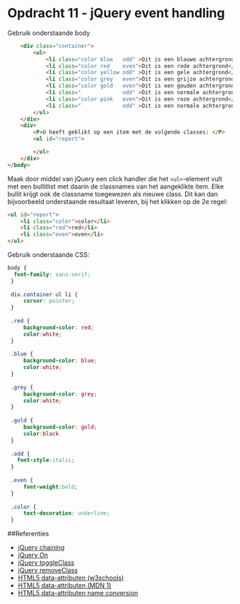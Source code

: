 # Opdracht 11 - jQuery event handling
Gebruik onderstaande body
```html
    <div class="container">
        <ul>
            <li class="color blue   odd" >Dit is een blauwe achtergrond</li>
            <li class="color red    even">Dit is een rode achtergrond</li>
            <li class="color yellow odd" >Dit is een gele achtergrond</li>
            <li class="color grey   even">Dit is een grijze achtergrond</li>
            <li class="color gold   even">Dit is een gouden achtergrond</li>
            <li class="             odd" >Dit is een normale achtergrond</li>
            <li class="color pink   even">Dit is een roze achtergrond</li>
            <li class="             odd" >Dit is een normale achtergrond</li>
        </ul>
    </div>
    <div>
        <P>U heeft geklikt op een item met de volgende classes: </P>
        <ul id="report">

        </ul>
    </div>
</body>
```

Maak door middel van jQuery een click handler die het `<ul>`-element vult met een bullitlist met daarin de 
classnames van het aangeklikte item. Elke bullit krijgt ook de classname toegewezen als nieuwe class. 
Dit kan dan bijvoorbeeld onderstaande resultaat leveren, bij het klikken op de 2e regel:

```html
<ul id="report">
    <li class="color">color</li>
    <li class="red">red</li>
    <li class="even">even</li>
</ul>
```
Gebruik onderstaande CSS:
```css
body {
  font-family: sans-serif;
 }
 
 div.container ul li {
     cursor: pointer;
 }
 
 .red {
     background-color: red;
     color:white;
 }
 
 .blue {
     background-color: blue;
     color:white;
 }
 
 .grey {
     background-color: grey;
     color:white;
 }
 
 .gold {
     background-color: gold;
     color:black
 }
 
 .odd {
   font-style:italic;
 }
 
 .even {
     font-weight:bold;
 }
 
 .color {
     text-decoration: underline;
 }
```

##Referenties
  * [jQuery chaining](https://www.w3schools.com/jquery/jquery_chaining.asp)
  * [jQuery On](http://api.jquery.com/on/)
  * [jQuery toggleClass](https://api.jquery.com/toggleClass/#toggleClass-className)
  * [jQuery removeClass](https://api.jquery.com/removeClass/#removeClass-className)
  * [HTML5 data-attributen (w3schools)](https://www.w3schools.com/tags/att_global_data.asp)
  * [HTML5 data-attributen (MDN 1)](https://developer.mozilla.org/en-US/docs/Learn/HTML/Howto/Use_data_attributes)
  * [HTML5 data-attributen name conversion](https://developer.mozilla.org/en-US/docs/Web/API/HTMLElement/dataset#Name_conversion)
  